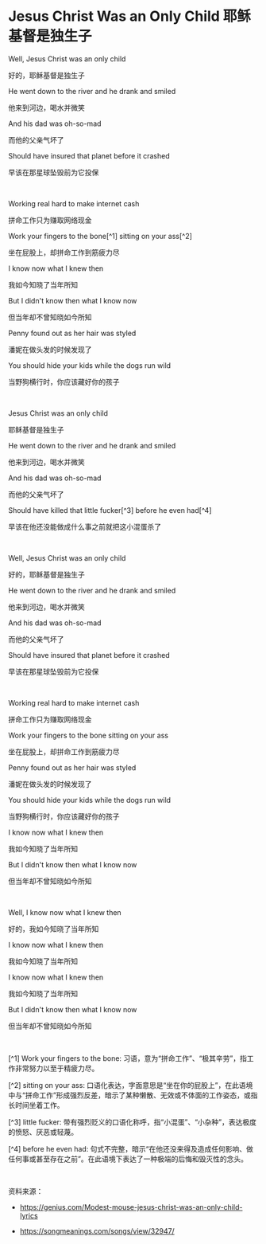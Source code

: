 # Jesus Christ Was an Only Child 耶稣基督是独生子

Well, Jesus Christ was an only child

好的，耶稣基督是独生子

He went down to the river and he drank and smiled

他来到河边，喝水并微笑

And his dad was oh-so-mad

而他的父亲气坏了

Should have insured that planet before it crashed

早该在那星球坠毁前为它投保

<br>

Working real hard to make internet cash

拼命工作只为赚取网络现金

Work your fingers to the bone[^1] sitting on your ass[^2]

坐在屁股上，却拼命工作到筋疲力尽

I know now what I knew then

我如今知晓了当年所知

But I didn't know then what I know now

但当年却不曾知晓如今所知

Penny found out as her hair was styled

潘妮在做头发的时候发现了

You should hide your kids while the dogs run wild

当野狗横行时，你应该藏好你的孩子

<br>

Jesus Christ was an only child

耶稣基督是独生子

He went down to the river and he drank and smiled

他来到河边，喝水并微笑

And his dad was oh-so-mad

而他的父亲气坏了

Should have killed that little fucker[^3] before he even had[^4]

早该在他还没能做成什么事之前就把这小混蛋杀了

<br>

Well, Jesus Christ was an only child

好的，耶稣基督是独生子

He went down to the river and he drank and smiled

他来到河边，喝水并微笑

And his dad was oh-so-mad

而他的父亲气坏了

Should have insured that planet before it crashed

早该在那星球坠毁前为它投保

<br>

Working real hard to make internet cash

拼命工作只为赚取网络现金

Work your fingers to the bone sitting on your ass

坐在屁股上，却拼命工作到筋疲力尽

Penny found out as her hair was styled

潘妮在做头发的时候发现了

You should hide your kids while the dogs run wild

当野狗横行时，你应该藏好你的孩子

I know now what I knew then

我如今知晓了当年所知

But I didn't know then what I know now

但当年却不曾知晓如今所知

<br>

Well, I know now what I knew then

好的，我如今知晓了当年所知

I know now what I knew then

我如今知晓了当年所知

I know now what I knew then

我如今知晓了当年所知

But I didn't know then what I know now

但当年却不曾知晓如今所知

<br>

[^1] Work your fingers to the bone: 习语，意为“拼命工作”、“极其辛劳”，指工作非常努力以至于精疲力尽。

[^2] sitting on your ass: 口语化表达，字面意思是“坐在你的屁股上”，在此语境中与“拼命工作”形成强烈反差，暗示了某种懒散、无效或不体面的工作姿态，或指长时间坐着工作。

[^3] little fucker: 带有强烈贬义的口语化称呼，指“小混蛋”、“小杂种”，表达极度的愤怒、厌恶或轻蔑。

[^4] before he even had: 句式不完整，暗示“在他还没来得及造成任何影响、做任何事或甚至存在之前”。在此语境下表达了一种极端的后悔和毁灭性的念头。

<br>

资料来源：

- https://genius.com/Modest-mouse-jesus-christ-was-an-only-child-lyrics

- https://songmeanings.com/songs/view/32947/

